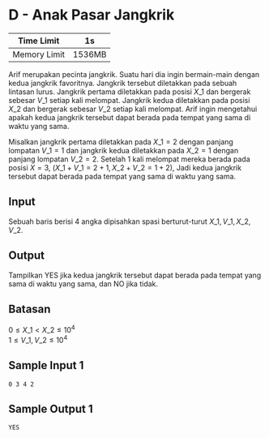 # D - Anak Pasar Jangkrik

| Time Limit   | $1$s     |
|--------------|--------|
| Memory Limit | $1536$MB |

Arif merupakan pecinta jangkrik. Suatu hari dia ingin bermain-main dengan kedua jangkrik favoritnya. Jangkrik tersebut diletakkan pada sebuah lintasan lurus. Jangkrik pertama diletakkan pada posisi $X\_1$ dan bergerak sebesar $V\_1$ setiap kali melompat. Jangkrik kedua diletakkan pada posisi $X\_2$ dan bergerak sebesar $V\_2$ setiap kali melompat. Arif ingin mengetahui apakah kedua jangkrik tersebut dapat berada pada tempat yang sama di waktu yang sama.

Misalkan jangkrik pertama diletakkan pada $X\_1 = 2$ dengan panjang lompatan $V\_1 = 1$ dan jangkrik kedua diletakkan pada $X\_2 = 1$ dengan panjang lompatan $V\_2 = 2$. Setelah $1$ kali melompat mereka berada pada posisi $X = 3$, $(X\_1 + V\_1 = 2 + 1, X\_2 + V\_2 = 1 + 2)$, Jadi kedua jangkrik tersebut dapat berada pada tempat yang sama di waktu yang sama.

## Input

Sebuah baris berisi 4 angka dipisahkan spasi berturut-turut $X\_1, V\_1, X\_2, V\_2$.

## Output

Tampilkan YES jika kedua jangkrik tersebut dapat berada pada tempat yang sama di waktu yang sama, dan NO jika tidak.

## Batasan

$0 \leq X\_1 < X\_2 \leq 10^4$ <br>
$1 \leq V\_1, V\_2 \leq 10^4$ <br>

## Sample Input 1

	0 3 4 2

## Sample Output 1

	YES


<br>
<br>